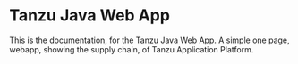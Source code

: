 # Tanzu Java Web App

This is the documentation, for the Tanzu Java Web App. A simple one page, webapp, showing the supply chain, of Tanzu Application Platform.

